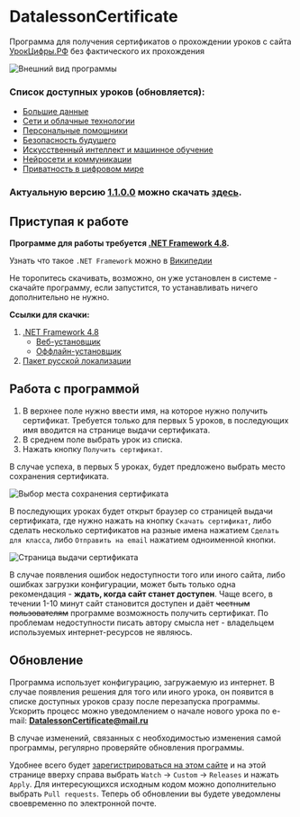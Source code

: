 # DatalessonCertificate

Программа для получения сертификатов о прохождении уроков с сайта [УрокЦифры.РФ](https://урокцифры.рф/ "УрокЦифры.РФ") без фактического их прохождения

![Внешний вид программы](https://user-images.githubusercontent.com/17485135/107755662-929a8e80-6d3c-11eb-8fc2-112d358294e6.png "Внешний вид программы")

### Список доступных уроков (обновляется):
* [Большие данные](https://урокцифры.рф/lessons/bolshie-dannye "Открыть урок")
* [Сети и облачные технологии](https://урокцифры.рф/lessons/seti-i-oblachnye-tehnologii "Открыть урок")
* [Персональные помощники](https://урокцифры.рф/lessons/personalnye-pomoshhniki "Открыть урок")
* [Безопасность будущего](https://урокцифры.рф/lessons/bezopasnost-budushhego "Открыть урок")
* [Искусственный интеллект и машинное обучение](https://урокцифры.рф/lessons/ii-i-algoritmy-prinjatija-reshenij "Открыть урок")
* [Нейросети и коммуникации](https://урокцифры.рф/lessons/neural-networks-and-communications "Открыть урок")
* [Приватность в цифровом мире](https://урокцифры.рф/lessons/cybersecurity "Открыть урок")

### Актуальную версию **[1.1.0.0](https://github.com/Ze2QvoQxxKeu/DatalessonCertificate/releases/tag/v1.1.0.0 "Актуальная версия")** можно скачать **[здесь](https://github.com/Ze2QvoQxxKeu/DatalessonCertificate/releases/download/v1.1.0.0/DatalessonCertificate.exe "Скачать последнюю версию программы")**. 

## Приступая к работе

**Программе для работы требуется [.NET Framework 4.8](https://dotnet.microsoft.com/download/dotnet-framework/net48 "Домашняя страница (English)").**

Узнать что такое `.NET Framework` можно в [Википедии](https://ru.wikipedia.org/wiki/.NET_Framework ".NET Framework &#124; Материал из Википедии — свободной энциклопедии")

Не торопитесь скачивать, возможно, он уже установлен в системе - скачайте программу, если запустится, то  устанавливать ничего дополнительно не нужно.

**Ссылки для скачки:**

 1. [.NET Framework 4.8](https://dotnet.microsoft.com/download/dotnet-framework/net48 "Домашняя страница (English)")
    * [Веб-установщик](https://dotnet.microsoft.com/download/dotnet-framework/thank-you/net48-web-installer "Скачать веб-установщик")
    * [Оффлайн-установщик](https://dotnet.microsoft.com/download/dotnet-framework/thank-you/net48-offline-installer "Скачать оффлайн-установщик")
 2. [Пакет русской локализации](https://dotnet.microsoft.com/download/dotnet-framework/thank-you/net48-rus "Скачать пакет русской локализации")

## Работа с программой

1. В верхнее поле нужно ввести имя, на которое нужно получить сертификат. 
Требуется только для первых 5 уроков, в последующих имя вводится на странице выдачи сертификата.
2. В среднем поле выбрать урок из списка.
3. Нажать кнопку `Получить сертификат`.

В случае успеха, в первых 5 уроках, будет предложено выбрать место сохранения сертификата.

![Выбор места сохранения сертификата](https://user-images.githubusercontent.com/17485135/107580990-e14b0a00-6c10-11eb-9843-2cc78055ed63.png "Выбор места сохранения сертификата")

В последующих уроках будет открыт браузер со страницей выдачи сертификата, где нужно нажать на кнопку `Скачать сертификат`, либо сделать несколько сертификатов на разные имена нажатием `Сделать для класса`, либо `Отправить на email` нажатием одноименной кнопки.

![Страница выдачи сертификата](https://user-images.githubusercontent.com/17485135/107580010-633a3380-6c0f-11eb-9a64-0b34724b8234.PNG "Страница выдачи сертификата")

В случае появления ошибок недоступности того или иного сайта, либо ошибках загрузки конфигурации, может быть только одна рекомендация - **ждать, когда сайт станет доступен**. Чаще всего, в течении 1-10 минут сайт становится доступен и даёт ~~честным пользователям~~ программе возможность получить сертификат. По проблемам недоступности писать автору смысла нет - владельцем используемых интернет-ресурсов не являюсь.

## Обновление

Программа использует конфигурацию, загружаемую из интернет.
В случае появления решения для того или иного урока, он появится в списке доступных уроков сразу после перезапуска программы. 
Ускорить процесс можно уведомлением о начале нового урока по e-mail: **[DatalessonCertificate@mail.ru](mailto:DatalessonCertificate@mail.ru "Отправить сообщение по e-mail")**

В случае изменений, связанных с необходимостью изменения самой программы, регулярно проверяйте обновления программы.

Удобнее всего будет [зарегистрироваться на этом сайте](https://github.com/join?ref_cta=Sign+up&ref_loc=header+logged+out&ref_page=%2F&source=header-home "Регистрация") и на этой странице вверху справа выбрать `Watch` -> `Custom` -> `Releases` и нажать `Apply`. Для интересующихся исходным кодом можно дополнительно выбрать `Pull requests`. Теперь об обновлении вы будете уведомлены своевременно по электронной почте.
